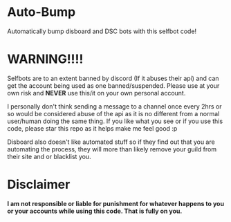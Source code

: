 # Auto-Bump
Automatically bump disboard and DSC bots with this selfbot code!




# WARNING!!!!
Selfbots are to an extent banned by discord (If it abuses their api) and can get the account being used as one banned/suspended. Please use at your own risk and **NEVER** use this/it on your own personal account. 

I personally don't think sending a message to a channel once every 2hrs or so would be considered abuse of the api as it is no different from a normal user/human doing the same thing. If you like what you see or if you use this code, please star this repo as it helps make me feel good :p 

Disboard also doesn't like automated stuff so if they find out that you are automating the process, they will more than likely remove your guild from their site and or blacklist you.


# Disclaimer
**I am not responsible or liable for punishment for whatever happens to you or your accounts while using this code. That is fully on you.**
